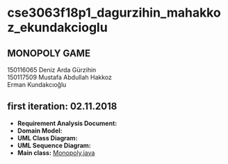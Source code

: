 # cse3063f18p1_dagurzihin_mahakkoz_ekundakcioglu
## MONOPOLY GAME

150116065 Deniz Arda Gürzihin  
150117509 Mustafa Abdullah Hakkoz  
Erman Kundakcıoğlu  



## first iteration: 02.11.2018

- **Requirement Analysis Document:**  
- **Domain Model:**  
- **UML Class Diagram:**  
- **UML Sequence Diagram:**  
- **Main class:** [Monopoly.java](https://github.com/denizgurzihin/cse3063f18p1_dagurzihin_mahakkoz_ekundakcioglu/blob/master/Monopoly.java)  

